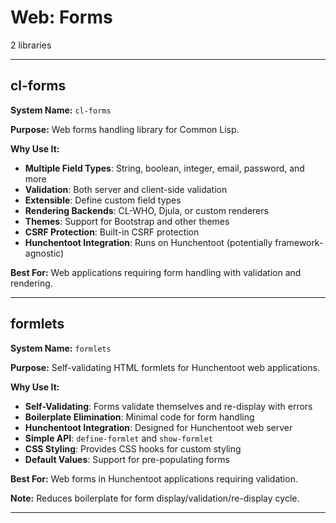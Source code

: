 # Web: Forms

2 libraries

---

## cl-forms

**System Name:** `cl-forms`

**Purpose:** Web forms handling library for Common Lisp.

**Why Use It:**
- **Multiple Field Types**: String, boolean, integer, email, password, and more
- **Validation**: Both server and client-side validation
- **Extensible**: Define custom field types
- **Rendering Backends**: CL-WHO, Djula, or custom renderers
- **Themes**: Support for Bootstrap and other themes
- **CSRF Protection**: Built-in CSRF protection
- **Hunchentoot Integration**: Runs on Hunchentoot (potentially framework-agnostic)

**Best For:** Web applications requiring form handling with validation and rendering.

---


## formlets

**System Name:** `formlets`

**Purpose:** Self-validating HTML formlets for Hunchentoot web applications.

**Why Use It:**
- **Self-Validating**: Forms validate themselves and re-display with errors
- **Boilerplate Elimination**: Minimal code for form handling
- **Hunchentoot Integration**: Designed for Hunchentoot web server
- **Simple API**: `define-formlet` and `show-formlet`
- **CSS Styling**: Provides CSS hooks for custom styling
- **Default Values**: Support for pre-populating forms

**Best For:** Web forms in Hunchentoot applications requiring validation.

**Note:** Reduces boilerplate for form display/validation/re-display cycle.

---


